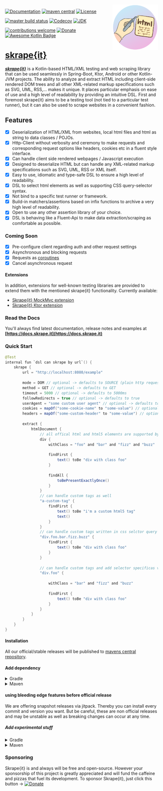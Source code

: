 <img width="150px" height="150px" align="right" src="skrape.png"/>

[![Documentation](https://img.shields.io/badge/skrape%7Bit%7D-docs-blue.svg)](https://docs.skrape.it)
[![maven central](https://img.shields.io/maven-central/v/it.skrape/skrapeit-core.svg?color=0)](https://search.maven.org/search?q=g:it.skrape%20AND%20a:skrapeit-core&skrapeit-core=gav)
[![License](https://img.shields.io/github/license/skrapeit/skrape.it.svg)](https://github.com/skrapeit/skrape.it/blob/master/LICENSE)

[![master build status](https://github.com/christian-draeger/kata-setup/workflows/master/badge.svg)](https://github.com/skrapeit/skrape.it/actions?query=workflow%3A"master+build")
[![Codecov](https://img.shields.io/codecov/c/github/skrapeit/skrape.it.svg)](https://codecov.io/gh/skrapeit/skrape.it)
[![JDK](https://img.shields.io/badge/jdk-8-green.svg)](#)

[![contributions welcome](https://img.shields.io/badge/contributions-welcome-brightgreen.svg?style=flat)](https://github.com/skrapeit/skrape.it/issues)
[![Donate](https://img.shields.io/badge/-donate-blue.svg?logo=paypal)](https://www.paypal.me/skrapeit)
[![Awesome Kotlin Badge](https://kotlin.link/awesome-kotlin.svg)](https://kotlin.link/?q=Testing)

[skrape{it}](https://docs.skrape.it)
====================================

_**[skrape{it}](http://www.skrape.it)**_ is a Kotlin-based HTML/XML testing and web scraping library
that can be used seamlessly in Spring-Boot, Ktor, Android or other Kotlin-JVM projects.
The ability to analyze and extract HTML including client-side rendered DOM trees and all other XML-related markup specifications such as SVG, UML, RSS,... makes it unique.
It places particular emphasis on ease of use and a high level of readability by providing an intuitive DSL.
First and foremost skrape{it} aims to be a testing tool (not tied to a particular test runner), but it can also be used to scrape websites in a convenient fashion.

## Features
- [x] Deserialization of HTML/XML from websites, local html files and html as string to data classes / POJOs.
- [x] Http-Client without verbosity and ceremony to make requests and corresponding request options like headers, cookies etc in a fluent style interface.
- [x] Can handle client side rendered webpages / Javascript execution
- [x] Designed to deserialize HTML but can handle any XML-related markup specifications such as SVG, UML, RSS or XML itself.
- [x] Easy to use, idiomatic and type-safe DSL to ensure a high level of readability.
- [x] DSL to select html elements as well as supporting CSS query-selector syntax.
- [x] Not bind to a specific test runner or framework.
- [x] Build-in matchers/assertions based on infix functions to archive a very high level of readability.
- [x] Open to use any other assertion library of your choice.
- [x] DSL is behaving like a Fluent-Api to make data extraction/scraping as comfortable as possible.

### Coming Soon
- [x] Pre-configure client regarding auth and other request settings 
- [x] Asynchronous and blocking requests
- [x] Requests as [coroutines](https://github.com/Kotlin/kotlinx.coroutines)
- [x] Cancel asynchronous request

#### Extensions
In addition, extensions for well-known testing libraries are provided to extend them with the mentioned skrape{it} functionality.
Currently available:
* [Skrape{it} MockMvc extension](https://github.com/skrapeit/skrapeit-mockmvc-extension)
* [Skrape{it} Ktor extension](https://github.com/skrapeit/skrapeit-ktor-extension)

### Read the Docs
You'll always find latest documentation, release notes and examples at 
**[https://docs.skrape.it](https://docs.skrape.it)**

### Quick Start

```java
@Test
internal fun `dsl can skrape by url`() {
    skrape {
        url = "http://localhost:8080/example"
        
        mode = DOM // optional -> defaults to SOURCE (plain http request) - DOM will also render JS
        method = GET // optional -> defaults to GET
        timeout = 5000 // optional -> defaults to 5000ms
        followRedirects = true // optional -> defaults to true
        userAgent = "some custom user agent" // optional -> defaults to "Mozilla/5.0 skrape.it"
        cookies = mapOf("some-cookie-name" to "some-value") // optional
        headers = mapOf("some-custom-header" to "some-value") // optional
        
        extract {
            htmlDocument {
                // all offical html and html5 elements are supported by the DSL
                div {
                    withClass = "foo" and "bar" and "fizz" and "buzz"

                    findFirst {
                        text() toBe "div with class foo"
                    }

                    findAll {
                        toBePresentExactlyOnce()
                    }
                }
                // can handle custom tags as well
                "a-custom-tag" {
                    findFirst {
                        text() toBe "i'm a custom html5 tag"
                        text()
                    }
                }
                // can handle custom tags written in css selctor query syntax
                "div.foo.bar.fizz.buzz" {
                    findFirst {
                        text() toBe "div with class foo"
                    }
                }

                // can handle custom tags and add selector specificas via DSL
                "div.foo" {

                    withClass = "bar" and "fizz" and "buzz"

                    findFirst {
                        text() toBe "div with class foo"
                    }
                }
            }
        }
    }
}
```

#### Installation
All our official/stable releases will be published to [mavens central repository](https://search.maven.org/search?q=g:it.skrape%20AND%20a:skrapeit-core&core=gav).

#### Add dependency

<details><summary>Gradle</summary>

```kotlin
dependencies {
    implementation("it.skrape:skrapeit-core:1.0.0-alpha1")
}
```
</details>

<details><summary>Maven</summary>

```xml
<dependency>
    <groupId>it.skrape</groupId>
    <artifactId>skrapeit-core</artifactId>
    <version>1.0.0-alpha1</version>
</dependency>
```
</details>

#### using bleeding edge features before official release
We are offering snapshot releases via jitpack. Thereby you can install every commit and version you want.
But be careful, these are non official releases and may be unstable as well as breaking changes can occur at any time.

##### Add experimental stuff

<details><summary>Gradle</summary>

```kotlin
repositories {
    maven { url "https://jitpack.io" }
}
dependencies {
    implementation("com.github.skrapeit:skrape.it:master-SNAPSHOT")
}
```
</details>

<details><summary>Maven</summary>

```xml
<repositories>
    <repository>
        <id>jitpack.io</id>
        <url>https://jitpack.io</url>
    </repository>
</repositories>

...

<dependency>
    <groupId>com.github.skrapeit</groupId>
    <artifactId>skrape.it</artifactId>
    <version>master-SNAPSHOT</version>
</dependency>
```
</details>

### Sponsoring
Skrape{it} is and always will be free and open-source. However your sponsorship of this project is greatly appreciated and will fund the caffeine and pizzas that fuel its development. 
To sponsor Skrape{it}, just click this button → [![Donate](https://img.shields.io/badge/-donate-blue.svg?logo=paypal)](https://www.paypal.me/skrapeit)
